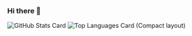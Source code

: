 ### Hi there 👋

![GitHub Stats Card](https://github-readme-stats.vercel.app/api?username=MatsuoTakuro)
![Top Languages Card (Compact layout)](https://github-readme-stats.vercel.app/api/top-langs/?username=MatsuoTakuro&layout=compact)

<!--
**MatsuoTakuro/MatsuoTakuro** is a ✨ _special_ ✨ repository because its `README.md` (this file) appears on your GitHub profile.

Here are some ideas to get you started:

- 🔭 I’m currently working on ...
- 🌱 I’m currently learning ...
- 👯 I’m looking to collaborate on ...
- 🤔 I’m looking for help with ...
- 💬 Ask me about ...
- 📫 How to reach me: ...
- 😄 Pronouns: ...
- ⚡ Fun fact: ...
-->
